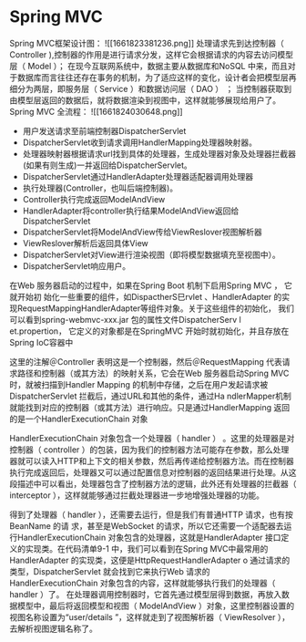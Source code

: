 # Spring MVC
Spring MVC框架设计图：
![[1661823381236.png]]
处理请求先到达控制器（ Controller ),控制器的作用是进行请求分发，这样它会根据请求的内容去访问模型层（ Model ）； 在现今互联网系统中，数据主要从数据库和NoSQL 中来，而且对于数据库而言往往还存在事务的机制，为了适应这样的变化，设计者会把模型层再细分为两层，即服务层（ Service ）和数据访问层（ DAO ） ； 当控制器获取到由模型层返回的数据后，就将数据渲染到视图中，这样就能够展现给用户了。
Spring MVC 全流程：
![[1661824030648.png]]


- 用户发送请求至前端控制器DispatcherServlet
- DispatcherServlet收到请求调用HandlerMapping处理器映射器。
- 处理器映射器根据请求url找到具体的处理器，生成处理器对象及处理器拦截器(如果有则生成)一并返回给DispatcherServlet。
- DispatcherServlet通过HandlerAdapter处理器适配器调用处理器
- 执行处理器(Controller，也叫后端控制器)。
- Controller执行完成返回ModelAndView
- HandlerAdapter将controller执行结果ModelAndView返回给DispatcherServlet
- DispatcherServlet将ModelAndView传给ViewReslover视图解析器
- ViewReslover解析后返回具体View
- DispatcherServlet对View进行渲染视图（即将模型数据填充至视图中）。
- DispatcherServlet响应用户。

在Web 服务器启动的过程中，如果在Spring Boot 机制下启用Spring MVC ， 它就开始初
始化一些重要的组件，如DispactherS巳rvlet 、HandlerAdapter 的实现RequestMappingHandlerAdapter等组件对象。关于这些组件的初始化， 我们可以看到spring-webmvc-xxx.jar 包的属性文件DispatcherServ l et.propertion， 它定义的对象都是在SpringMVC 开始时就初始化，并且存放在Spring IoC容器中



这里的注解＠Controller 表明这是一个控制器，然后＠RequestMapping 代表请求路径和控制器（或其方法）的映射关系，它会在Web 服务器启动Spring MVC 时，就被扫描到Handler Mapping 的机制中存储，之后在用户发起请求被DispatcherServlet 拦截后，通过URL和其他的条件，通过Ha ndlerMapper机制就能找到对应的控制器（或其方法）进行响应。只是通过HandlerMapping 返回的是一个HandlerExecutionChain 对象

HandlerExecutionChain 对象包含一个处理器（ handler ） 。这里的处理器是对控制器（ controller ）的包装，因为我们的控制器方法可能存在参数，那么处理器就可以读入HTTP和上下文的相关参数，然后再传递给控制器方法。而在控制器执行完成返回后，处理器又可以通过配置信息对控制器的返回结果进行处理。从这段描述中可以看出，处理器包含了控制器方法的逻辑，此外还有处理器的拦截器（ interceptor ），这样就能够通过拦截处理器进一步地增强处理器的功能。

得到了处理器（ handler ），还需要去运行，但是我们有普通HTTP 请求，也有按BeanName 的请
求，甚至是WebSocket 的请求，所以它还需要一个适配器去运行HandlerExecutionChain 对象包含的处理器，这就是HandlerAdapter 接口定义的实现类。在代码清单9-1 中，我们可以看到在Spring MVC中最常用的HandlerAdapter 的实现类，这便是HttpRequestHandlerAdapter o 通过请求的类型，DispatcherServlet 就会找到它来执行Web 请求的HandlerExecutionChain 对象包含的内容，这样就能够执行我们的处理器（ handler ）了。
在处理器调用控制器时，它首先通过模型层得到数据，再放入数据模型中，最后将返回模型和视图（ ModelAndView ）对象，这里控制器设置的视图名称设置为“user/details ”，这样就走到了视图解析器（ ViewResolver ），去解析视图逻辑名称了。